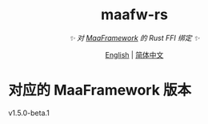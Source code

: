 <div align="center">

# maafw-rs

<!-- prettier-ignore-start -->
<!-- markdownlint-disable-next-line MD036 -->
_✨ 对 [MaaFramework](https://github.com/MaaAssistantArknights/MaaFramework) 的 Rust FFI 绑定 ✨_
<!-- prettier-ignore-end -->

</div>

<div align="center">

[English](./Readme_en.md) | [简体中文](./Readme.md)

</div>

# 对应的 MaaFramework 版本

v1.5.0-beta.1